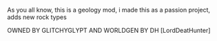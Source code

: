 As you all know, this is a geology mod, i made this as a passion project, adds new rock types

OWNED BY GLITCHYGLYPT AND WORLDGEN BY DH [LordDeatHunter]

